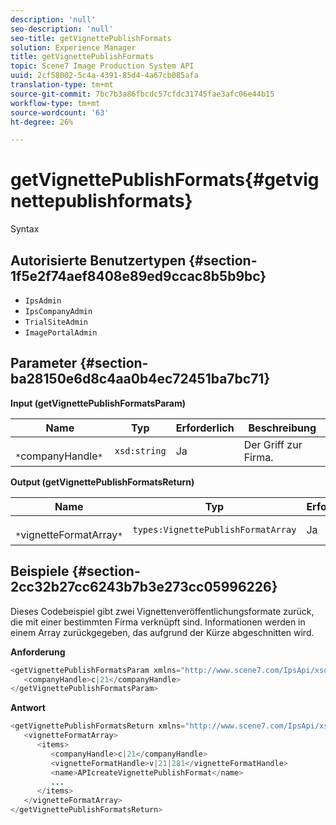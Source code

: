 ```yaml
---
description: 'null'
seo-description: 'null'
seo-title: getVignettePublishFormats
solution: Experience Manager
title: getVignettePublishFormats
topic: Scene7 Image Production System API
uuid: 2cf58002-5c4a-4391-85d4-4a67cb085afa
translation-type: tm+mt
source-git-commit: 7bc7b3a86fbcdc57cfdc31745fae3afc06e44b15
workflow-type: tm+mt
source-wordcount: '63'
ht-degree: 26%

---
```



# getVignettePublishFormats{#getvignettepublishformats}

Syntax

## Autorisierte Benutzertypen {#section-1f5e2f74aef8408e89ed9ccac8b5b9bc}

* `IpsAdmin`
* `IpsCompanyAdmin`
* `TrialSiteAdmin`
* `ImagePortalAdmin`

## Parameter {#section-ba28150e6d8c4aa0b4ec72451ba7bc71}

**Input (getVignettePublishFormatsParam)**

| Name | Typ | Erforderlich | Beschreibung |
|---|---|---|---|
| ` *`companyHandle`*` | `xsd:string` | Ja | Der Griff zur Firma. |

**Output (getVignettePublishFormatsReturn)**

| Name | Typ | Erforderlich | Beschreibung |
|---|---|---|---|
| ` *`vignetteFormatArray`*` | `types:VignettePublishFormatArray` | Ja | Array von Vignettenveröffentlichungsformaten. |

## Beispiele {#section-2cc32b27cc6243b7b3e273cc05996226}

Dieses Codebeispiel gibt zwei Vignettenveröffentlichungsformate zurück, die mit einer bestimmten Firma verknüpft sind. Informationen werden in einem Array zurückgegeben, das aufgrund der Kürze abgeschnitten wird.

**Anforderung**

```java
<getVignettePublishFormatsParam xmlns="http://www.scene7.com/IpsApi/xsd/2008-01-15">
   <companyHandle>c|21</companyHandle>
</getVignettePublishFormatsParam>
```

**Antwort**

```java
<getVignettePublishFormatsReturn xmlns="http://www.scene7.com/IpsApi/xsd/2008-01-15">
   <vignetteFormatArray>
      <items>
         <companyHandle>c|21</companyHandle>
         <vignetteFormatHandle>v|21|281</vignetteFormatHandle>
         <name>APIcreateVignettePublishFormat</name>
         ...
      </items>
   </vignetteFormatArray>
</getVignettePublishFormatsReturn>
```

